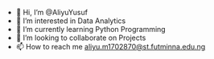 - 👋 Hi, I’m @AliyuYusuf
- 👀 I’m interested in Data Analytics
- 🌱 I’m currently learning Python Programming
- 💞️ I’m looking to collaborate on Projects
- 📫 How to reach me aliyu.m1702870@st.futminna.edu.ng

<!---
AliyuYusuf/AliyuYusuf is a ✨ special ✨ repository because its `README.md` (this file) appears on your GitHub profile.
You can click the Preview link to take a look at your changes.
--->

